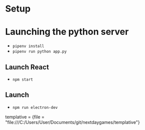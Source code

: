 # Setup

# Launching the python server
- `pipenv install`
- `pipenv run python app.py`

## Launch React
- `npm start`

## Launch 
- `npm run electron-dev`


templative = {file = "file:///C:/Users/User/Documents/git/nextdaygames/templative"}